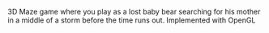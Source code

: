 3D Maze game where you play as a lost baby bear searching for his mother in a middle of a storm before the time runs out.
Implemented with OpenGL
